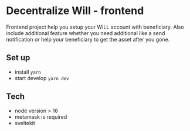 # Decentralize Will - frontend
Frontend project help you setup your WILL account with beneficiary. Also include additional feature whether you need additional like a send notification or help your beneficiary to get the asset after you gone.

## Set up
- install `yarn`
- start develop `yarn dev`


## Tech 
- node version > 16
- metamask is required
- sveltekit